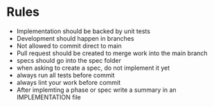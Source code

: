 # Rules
- Implementation should be backed by unit tests
- Development should happen in branches
- Not allowed to commit direct to main
- Pull request should be created to merge work into the main branch
- specs should go into the spec folder
- when asking to create a spec, do not implement it yet
- always run all tests before commit
- always lint your work before commit
- After implemting a phase or spec write a summary in an IMPLEMENTATION file